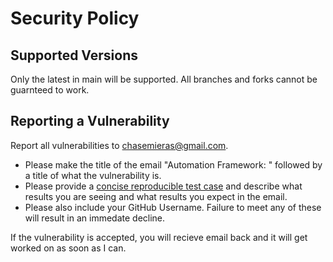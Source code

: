 # Security Policy

## Supported Versions

Only the latest in main will be supported. All branches and forks cannot be guarnteed to work.

## Reporting a Vulnerability

Report all vulnerabilities to [chasemieras@gmail.com](chasemieras@gmail.com). 
- Please make the title of the email "Automation Framework: " followed by a title of what the vulnerability is. 
- Please provide a [concise reproducible test case](http://sscce.org/) and describe what results you are seeing and what results you expect in the email.
- Please also include your GitHub Username.
Failure to meet any of these will result in an immedate decline.

If the vulnerability is accepted, you will recieve email back and it will get worked on as soon as I can.
